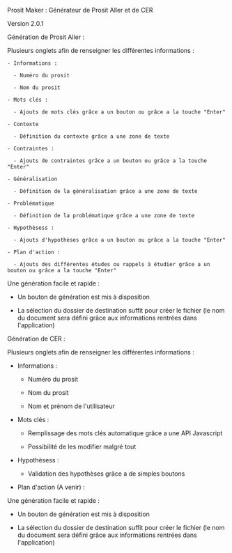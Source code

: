 Prosit Maker : Générateur de Prosit Aller et de CER

Version 2.0.1

Génération de Prosit Aller :
  
  Plusieurs onglets afin de renseigner les différentes informations : 
    
    - Informations :
    
      - Numéro du prosit
    
      - Nom du prosit
    
    - Mots clés :
    
      - Ajouts de mots clés grâce a un bouton ou grâce a la touche "Enter"
    
    - Contexte
    
      - Définition du contexte grâce a une zone de texte
    
    - Contraintes :
    
      - Ajouts de contraintes grâce a un bouton ou grâce a la touche "Enter"
    
    - Généralisation
    
      - Définition de la généralisation grâce a une zone de texte
    
    - Problématique
    
      - Définition de la problématique grâce a une zone de texte
    
    - Hypothèsess :
    
      - Ajouts d'hypothèses grâce a un bouton ou grâce a la touche "Enter"
    
    - Plan d'action :
    
      - Ajouts des différentes études ou rappels à étudier grâce a un bouton ou grâce a la touche "Enter"
  
  Une génération facile et rapide :
  
  - Un bouton de génération est mis à disposition
  
  - La sélection du dossier de destination suffit pour créer le fichier (le nom du document sera défini grâce aux informations
      rentrées dans l'application)
      
Génération de CER :

Plusieurs onglets afin de renseigner les différentes informations : 

- Informations :

  - Numéro du prosit

  - Nom du prosit

  - Nom et prénom de l'utilisateur

- Mots clés :

  - Remplissage des mots clés automatique grâce a une API Javascript

  - Possibilité de les modifier malgré tout

- Hypothèsess :

  - Validation des hypothèses grâce a de simples boutons

- Plan d'action (A venir) :

Une génération facile et rapide :

- Un bouton de génération est mis à disposition

- La sélection du dossier de destination suffit pour créer le fichier (le nom du document sera défini grâce aux informations
  rentrées dans l'application)
